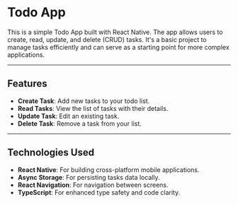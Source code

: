 # Todo App

This is a simple Todo App built with React Native. The app allows users to create, read, update, and delete (CRUD) tasks. It's a basic project to manage tasks efficiently and can serve as a starting point for more complex applications.

---

## Features

- **Create Task**: Add new tasks to your todo list.
- **Read Tasks**: View the list of tasks with their details.
- **Update Task**: Edit an existing task.
- **Delete Task**: Remove a task from your list.

---

## Technologies Used

- **React Native**: For building cross-platform mobile applications.
- **Async Storage**: For persisting tasks data locally.
- **React Navigation**: For navigation between screens.
- **TypeScript**: For enhanced type safety and code clarity.
